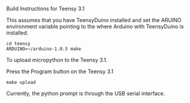 Build Instructions for Teensy 3.1

This assumes that you have TeensyDuino installed and set the ARUINO environment
variable pointing to the where Arduino with TeensyDuino is installed.

```
cd teensy
ARDUINO=~/arduino-1.0.5 make
```

To upload micropython to the Teensy 3.1.

Press the Program button on the Teensy 3.1
```
make upload
```

Currently, the python prompt is through the USB serial interface.
